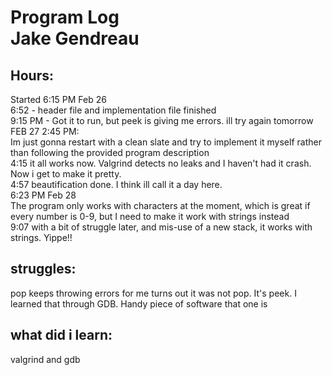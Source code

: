 # Program Log <br> Jake Gendreau

## Hours:
Started 6:15 PM Feb 26 <br>
6:52 - header file and implementation file finished <br>
9:15 PM - Got it to run, but peek is giving me errors. ill try again tomorrow <br>
FEB 27 2:45 PM: <br>
Im just gonna restart with a clean slate and try to implement it myself rather than following the provided program description <br>
4:15 it all works now. Valgrind detects no leaks and I haven't had it crash. Now i get to make it pretty. <br>
4:57 beautification done. I think ill call it a day here. <br>
6:23 PM Feb 28 <br>
The program only works with characters at the moment, which is great if every number is 0-9, but I need to make it work with strings instead <br>
9:07 with a bit of struggle later, and mis-use of a new stack, it works with strings. Yippe!!<br>

## struggles:
pop keeps throwing errors for me
turns out it was not pop. It's peek. I learned that through GDB. Handy piece of software that one is

## what did i learn:
valgrind and gdb <br>